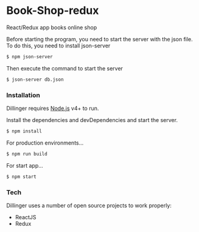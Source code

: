# Book-Shop-redux
React/Redux app books online shop

Before starting the program, you need to start the server with the json file. To do this, you need to install json-server
```sh
$ npm json-server
```

Then execute the command to start the server
```sh
$ json-server db.json
```
### Installation

Dillinger requires [Node.js](https://nodejs.org/) v4+ to run.

Install the dependencies and devDependencies and start the server.

```sh
$ npm install
```

For production environments...

```sh
$ npm run build
```

For start app...

```sh
$ npm start
```

### Tech

Dillinger uses a number of open source projects to work properly:

* ReactJS
* Redux
